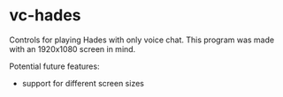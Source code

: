 # vc-hades
Controls for playing Hades with only voice chat. This program was made with an 1920x1080 screen in mind.

Potential future features:
- support for different screen sizes
